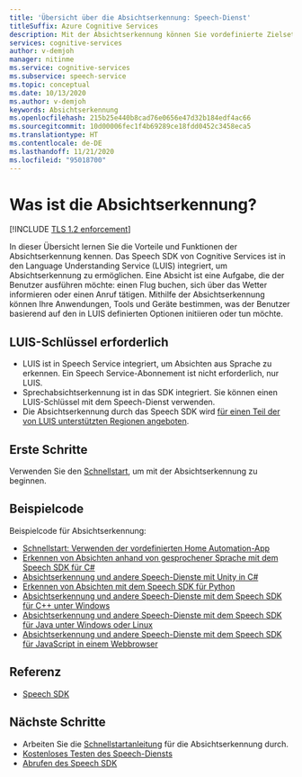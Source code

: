 ```yaml
---
title: 'Übersicht über die Absichtserkennung: Speech-Dienst'
titleSuffix: Azure Cognitive Services
description: Mit der Absichtserkennung können Sie vordefinierte Zielsetzungen von Benutzern erkennen. Dieser Artikel bietet einen Überblick über die Vorteile und Funktionen des Absichtserkennungsdiensts.
services: cognitive-services
author: v-demjoh
manager: nitinme
ms.service: cognitive-services
ms.subservice: speech-service
ms.topic: conceptual
ms.date: 10/13/2020
ms.author: v-demjoh
keywords: Absichtserkennung
ms.openlocfilehash: 215b25e440b8cad76e0656e47d32b184edf4ac66
ms.sourcegitcommit: 10d00006fec1f4b69289ce18fdd0452c3458eca5
ms.translationtype: HT
ms.contentlocale: de-DE
ms.lasthandoff: 11/21/2020
ms.locfileid: "95018700"
---
```

# <a name="what-is-intent-recognition"></a>Was ist die Absichtserkennung?

[!INCLUDE [TLS 1.2 enforcement](../../../includes/cognitive-services-tls-announcement.md)]

In dieser Übersicht lernen Sie die Vorteile und Funktionen der Absichtserkennung kennen. Das Speech SDK von Cognitive Services ist in den Language Understanding Service (LUIS) integriert, um Absichtserkennung zu ermöglichen. Eine Absicht ist eine Aufgabe, die der Benutzer ausführen möchte: einen Flug buchen, sich über das Wetter informieren oder einen Anruf tätigen.
Mithilfe der Absichtserkennung können Ihre Anwendungen, Tools und Geräte bestimmen, was der Benutzer basierend auf den in LUIS definierten Optionen initiieren oder tun möchte.

## <a name="luis-key-required"></a>LUIS-Schlüssel erforderlich

* LUIS ist in Speech Service integriert, um Absichten aus Sprache zu erkennen. Ein Speech Service-Abonnement ist nicht erforderlich, nur LUIS.
* Sprechabsichtserkennung ist in das SDK integriert. Sie können einen LUIS-Schlüssel mit dem Speech-Dienst verwenden.
* Die Absichtserkennung durch das Speech SDK wird [für einen Teil der von LUIS unterstützten Regionen angeboten](./regions.md#intent-recognition).

## <a name="get-started"></a>Erste Schritte

Verwenden Sie den [Schnellstart](quickstarts/intent-recognition.md), um mit der Absichtserkennung zu beginnen.

## <a name="sample-code"></a>Beispielcode

Beispielcode für Absichtserkennung:

* [Schnellstart: Verwenden der vordefinierten Home Automation-App](../luis/luis-get-started-create-app.md)
* [Erkennen von Absichten anhand von gesprochener Sprache mit dem Speech SDK für C#](./how-to-recognize-intents-from-speech-csharp.md)
* [Absichtserkennung und andere Speech-Dienste mit Unity in C#](https://github.com/Azure-Samples/cognitive-services-speech-sdk/tree/master/samples/unity/speechrecognizer)
* [Erkennen von Absichten mit dem Speech SDK für Python](https://github.com/Azure-Samples/cognitive-services-speech-sdk/tree/master/samples/python/console)
* [Absichtserkennung und andere Speech-Dienste mit dem Speech SDK für C++ unter Windows](https://github.com/Azure-Samples/cognitive-services-speech-sdk/tree/master/samples/cpp/windows/console)
* [Absichtserkennung und andere Speech-Dienste mit dem Speech SDK für Java unter Windows oder Linux](https://github.com/Azure-Samples/cognitive-services-speech-sdk/tree/master/samples/java/jre/console)
* [Absichtserkennung und andere Speech-Dienste mit dem Speech SDK für JavaScript in einem Webbrowser](https://github.com/Azure-Samples/cognitive-services-speech-sdk/tree/master/samples/js/browser)

## <a name="reference-docs"></a>Referenz

* [Speech SDK](./speech-sdk.md)

## <a name="next-steps"></a>Nächste Schritte

* Arbeiten Sie die [Schnellstartanleitung](quickstarts/intent-recognition.md) für die Absichtserkennung durch.
* [Kostenloses Testen des Speech-Diensts](overview.md#try-the-speech-service-for-free)
* [Abrufen des Speech SDK](speech-sdk.md)